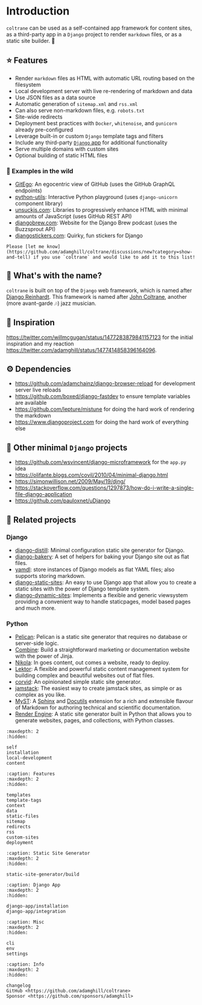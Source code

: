 # Introduction

`coltrane` can be used as a self-contained app framework for content sites, as a third-party app in a `Django` project to render `markdown` files, or as a static site builder. 🎵

## ⭐ Features

- Render `markdown` files as HTML with automatic URL routing based on the filesystem
- Local development server with live re-rendering of markdown and data
- Use JSON files as a data source
- Automatic generation of `sitemap.xml` and `rss.xml`
- Can also serve non-markdown files, e.g. `robots.txt`
- Site-wide redirects
- Deployment best practices with `Docker`, `whitenoise`, and `gunicorn` already pre-configured
- Leverage built-in or custom `Django` template tags and filters
- Include any third-party [`Django` app](https://djangopackages.org) for additional functionality
- Serve multiple domains with custom sites
- Optional building of static HTML files

### 👀 Examples in the wild

- [GitEgo](https://adamghill.com/gitego): An egocentric view of GitHub (uses the GitHub GraphQL endpoints)
- [python-utils](https://adamghill.com/python-utils): Interactive Python playground (uses `django-unicorn` component library)
- [unsuckjs.com](https://unsuckjs.com): Libraries to progressively enhance HTML with minimal amounts of JavaScript (uses GitHub REST API)
- [djangobrew.com](https://djangobrew.com): Website for the Django Brew podcast (uses the Buzzsprout API)
- [djangostickers.com](https://djangostickers.com): Quirky, fun stickers for Django

```{note}
Please [let me know](https://github.com/adamghill/coltrane/discussions/new?category=show-and-tell) if you use `coltrane` and would like to add it to this list!
```

## 🎵 What's with the name?

`coltrane` is built on top of the `Django` web framework, which is named after [Django Reinhardt](https://en.wikipedia.org/wiki/Django_Reinhardt). This framework is named after [John Coltrane](https://en.wikipedia.org/wiki/John_Coltrane), another (more avant-garde 🎶) jazz musician.

## 🙏 Inspiration

https://twitter.com/willmcgugan/status/1477283879841157123 for the initial inspiration and my reaction https://twitter.com/adamghill/status/1477414858396164096.

## ⚙️ Dependencies

- https://github.com/adamchainz/django-browser-reload for development server live reloads
- https://github.com/boxed/django-fastdev to ensure template variables are available
- https://github.com/lepture/mistune for doing the hard work of rendering the markdown
- https://www.djangoproject.com for doing the hard work of everything else

## 🎉 Other minimal `Django` projects

- https://github.com/wsvincent/django-microframework for the `app.py` idea
- https://olifante.blogs.com/covil/2010/04/minimal-django.html
- https://simonwillison.net/2009/May/19/djng/
- https://stackoverflow.com/questions/1297873/how-do-i-write-a-single-file-django-application
- https://github.com/pauloxnet/uDjango

## 🧠 Related projects

### Django

- [django-distill](https://github.com/meeb/django-distill): Minimal configuration static site generator for Django.
- [django-bakery](https://palewi.re/docs/django-bakery/index.html): A set of helpers for baking your Django site out as flat files.
- [yamdl](https://github.com/andrewgodwin/yamdl): store instances of Django models as flat YAML files; also supports storing markdown.
- [django-static-sites](https://django-static-sites.readthedocs.io/en/latest/README/): An easy to use Django app that allow you to create a static sites with the power of Django template system.
- [django-dynamic-sites](https://django-dynamic-sites.readthedocs.io/en/latest/readme.html): Implements a flexible and generic viewsystem providing a convenient way to handle staticpages, model based pages and much more.

### Python

- [Pelican](https://getpelican.com/): Pelican is a static site generator that requires no database or server-side logic.
- [Combine](https://combine.dropseed.dev/): Build a straightforward marketing or documentation website with the power of Jinja.
- [Nikola](https://getnikola.com/): In goes content, out comes a website, ready to deploy.
- [Lektor](https://www.getlektor.com/): A flexible and powerful static content management system for building complex and beautiful websites out of flat files.
- [corvid](https://github.com/di/corvid): An opinionated simple static site generator.
- [jamstack](https://github.com/Abdur-RahmaanJ/jamstack): The easiest way to create jamstack sites, as simple or as complex as you like.
- [MyST](https://myst-parser.readthedocs.io/en/latest/index.html): A [Sphinx](https://www.sphinx-doc.org/) and [Docutils](https://docutils.sourceforge.io) extension for a rich and extensible flavour of Markdown for authoring technical and scientific documentation.
- [Render Engine](https://render-engine.readthedocs.io/): A static site generator built in Python that allows you to generate websites, pages, and collections, with Python classes.

```{toctree}
:maxdepth: 2
:hidden:

self
installation
local-development
content
```

```{toctree}
:caption: Features
:maxdepth: 2
:hidden:

templates
template-tags
context
data
static-files
sitemap
redirects
rss
custom-sites
deployment
```

```{toctree}
:caption: Static Site Generator
:maxdepth: 2
:hidden:

static-site-generator/build
```

```{toctree}
:caption: Django App
:maxdepth: 2
:hidden:

django-app/installation
django-app/integration
```

```{toctree}
:caption: Misc
:maxdepth: 2
:hidden:

cli
env
settings
```

```{toctree}
:caption: Info
:maxdepth: 2
:hidden:

changelog
GitHub <https://github.com/adamghill/coltrane>
Sponsor <https://github.com/sponsors/adamghill>
```

